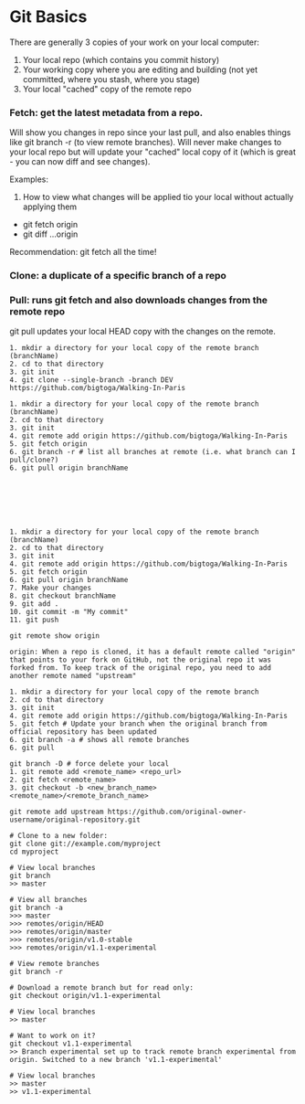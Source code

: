 # Git Basics
There are generally 3 copies of your work on your local computer:
1. Your local repo (which contains you commit history)
2. Your working copy where you are editing and building (not yet committed, where you stash, where you stage)
3. Your local "cached" copy of the remote repo

### Fetch: get the latest metadata from a repo. 
Will show you changes in repo since your last pull, and also enables things like git branch -r (to view remote branches). Will never make changes to your local repo but will update your "cached" local copy of it (which is great - you can now diff and see changes).

Examples:
1. How to view what changes will be applied tio your local without actually applying them
  * git fetch origin
  * git diff ...origin
  
Recommendation: git fetch all the time!

### Clone: a duplicate of a specific branch of a repo 

### Pull: runs git fetch and also downloads changes from the remote repo
git pull updates your local HEAD copy with the changes on the remote.

~~~
1. mkdir a directory for your local copy of the remote branch (branchName)
2. cd to that directory
3. git init 
4. git clone --single-branch -branch DEV https://github.com/bigtoga/Walking-In-Paris

1. mkdir a directory for your local copy of the remote branch (branchName)
2. cd to that directory
3. git init 
4. git remote add origin https://github.com/bigtoga/Walking-In-Paris
5. git fetch origin 
6. git branch -r # list all branches at remote (i.e. what branch can I pull/clone?)
6. git pull origin branchName







1. mkdir a directory for your local copy of the remote branch (branchName)
2. cd to that directory
3. git init 
4. git remote add origin https://github.com/bigtoga/Walking-In-Paris
5. git fetch origin 
6. git pull origin branchName
7. Make your changes
8. git checkout branchName 
9. git add .
10. git commit -m "My commit"
11. git push 

git remote show origin

origin: When a repo is cloned, it has a default remote called "origin" that points to your fork on GitHub, not the original repo it was forked from. To keep track of the original repo, you need to add another remote named "upstream"

1. mkdir a directory for your local copy of the remote branch
2. cd to that directory
3. git init 
4. git remote add origin https://github.com/bigtoga/Walking-In-Paris
5. git fetch # Update your branch when the original branch from official repository has been updated 
6. git branch -a # shows all remote branches
6. git pull 

git branch -D # force delete your local 
1. git remote add <remote_name> <repo_url>
2. git fetch <remote_name>
3. git checkout -b <new_branch_name> <remote_name>/<remote_branch_name>

git remote add upstream https://github.com/original-owner-username/original-repository.git

# Clone to a new folder:
git clone git://example.com/myproject
cd myproject

# View local branches 
git branch
>> master

# View all branches 
git branch -a 
>>> master 
>>> remotes/origin/HEAD
>>> remotes/origin/master
>>> remotes/origin/v1.0-stable
>>> remotes/origin/v1.1-experimental

# View remote branches 
git branch -r 

# Download a remote branch but for read only:
git checkout origin/v1.1-experimental

# View local branches 
>> master 

# Want to work on it? 
git checkout v1.1-experimental
>> Branch experimental set up to track remote branch experimental from origin. Switched to a new branch 'v1.1-experimental'

# View local branches 
>> master 
>> v1.1-experimental
~~~
